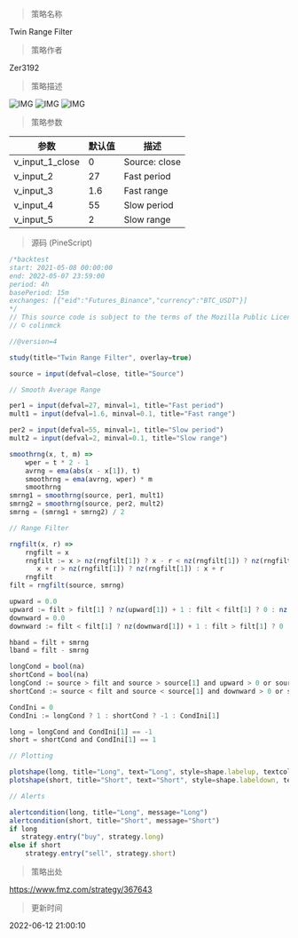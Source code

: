 
> 策略名称

Twin Range Filter

> 策略作者

Zer3192

> 策略描述

 ![IMG](https://www.fmz.com/upload/asset/1483bbf4b8e38d8d4d65e.png) 
 ![IMG](https://www.fmz.com/upload/asset/1485dd6a930fe8e336169.png) 
 ![IMG](https://www.fmz.com/upload/asset/1487774e19f755ee216e5.png) 

> 策略参数



|参数|默认值|描述|
|----|----|----|
|v_input_1_close|0|Source: close|high|low|open|hl2|hlc3|hlcc4|ohlc4|
|v_input_2|27|Fast period|
|v_input_3|1.6|Fast range|
|v_input_4|55|Slow period|
|v_input_5|2|Slow range|


> 源码 (PineScript)

``` javascript
/*backtest
start: 2021-05-08 00:00:00
end: 2022-05-07 23:59:00
period: 4h
basePeriod: 15m
exchanges: [{"eid":"Futures_Binance","currency":"BTC_USDT"}]
*/
// This source code is subject to the terms of the Mozilla Public License 2.0 at https://mozilla.org/MPL/2.0/
// © colinmck

//@version=4

study(title="Twin Range Filter", overlay=true)

source = input(defval=close, title="Source")

// Smooth Average Range

per1 = input(defval=27, minval=1, title="Fast period")
mult1 = input(defval=1.6, minval=0.1, title="Fast range")

per2 = input(defval=55, minval=1, title="Slow period")
mult2 = input(defval=2, minval=0.1, title="Slow range")

smoothrng(x, t, m) =>
    wper = t * 2 - 1
    avrng = ema(abs(x - x[1]), t)
    smoothrng = ema(avrng, wper) * m
    smoothrng
smrng1 = smoothrng(source, per1, mult1)
smrng2 = smoothrng(source, per2, mult2)
smrng = (smrng1 + smrng2) / 2

// Range Filter

rngfilt(x, r) =>
    rngfilt = x
    rngfilt := x > nz(rngfilt[1]) ? x - r < nz(rngfilt[1]) ? nz(rngfilt[1]) : x - r : 
       x + r > nz(rngfilt[1]) ? nz(rngfilt[1]) : x + r
    rngfilt
filt = rngfilt(source, smrng)

upward = 0.0
upward := filt > filt[1] ? nz(upward[1]) + 1 : filt < filt[1] ? 0 : nz(upward[1])
downward = 0.0
downward := filt < filt[1] ? nz(downward[1]) + 1 : filt > filt[1] ? 0 : nz(downward[1])

hband = filt + smrng
lband = filt - smrng

longCond = bool(na)
shortCond = bool(na)
longCond := source > filt and source > source[1] and upward > 0 or source > filt and source < source[1] and upward > 0
shortCond := source < filt and source < source[1] and downward > 0 or source < filt and source > source[1] and downward > 0

CondIni = 0
CondIni := longCond ? 1 : shortCond ? -1 : CondIni[1]

long = longCond and CondIni[1] == -1
short = shortCond and CondIni[1] == 1

// Plotting

plotshape(long, title="Long", text="Long", style=shape.labelup, textcolor=color.black, size=size.tiny, location=location.belowbar, color=color.lime, transp=0)
plotshape(short, title="Short", text="Short", style=shape.labeldown, textcolor=color.white, size=size.tiny, location=location.abovebar, color=color.red, transp=0)

// Alerts

alertcondition(long, title="Long", message="Long")
alertcondition(short, title="Short", message="Short")
if long
   strategy.entry("buy", strategy.long)
else if short
    strategy.entry("sell", strategy.short)

```

> 策略出处

https://www.fmz.com/strategy/367643

> 更新时间

2022-06-12 21:00:10
